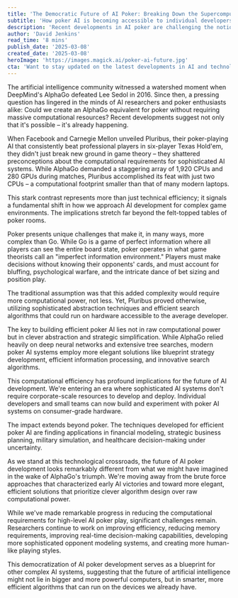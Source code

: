```yaml
---
title: 'The Democratic Future of AI Poker: Breaking Down the Supercomputer Barrier'
subtitle: 'How poker AI is becoming accessible to individual developers'
description: 'Recent developments in AI poker are challenging the notion that sophisticated artificial intelligence requires massive computational resources. While DeepMind\'s AlphaGo needed extensive hardware, modern poker AI systems like Pluribus achieve remarkable results with minimal computing power, suggesting a more democratic future for AI development.'
author: 'David Jenkins'
read_time: '8 mins'
publish_date: '2025-03-08'
created_date: '2025-03-08'
heroImage: 'https://images.magick.ai/poker-ai-future.jpg'
cta: 'Want to stay updated on the latest developments in AI and technology? Follow us on LinkedIn for exclusive insights and analysis from industry experts!'
---
```


The artificial intelligence community witnessed a watershed moment when DeepMind's AlphaGo defeated Lee Sedol in 2016. Since then, a pressing question has lingered in the minds of AI researchers and poker enthusiasts alike: Could we create an AlphaGo equivalent for poker without requiring massive computational resources? Recent developments suggest not only that it's possible – it's already happening.

When Facebook and Carnegie Mellon unveiled Pluribus, their poker-playing AI that consistently beat professional players in six-player Texas Hold'em, they didn't just break new ground in game theory – they shattered preconceptions about the computational requirements for sophisticated AI systems. While AlphaGo demanded a staggering array of 1,920 CPUs and 280 GPUs during matches, Pluribus accomplished its feat with just two CPUs – a computational footprint smaller than that of many modern laptops.

This stark contrast represents more than just technical efficiency; it signals a fundamental shift in how we approach AI development for complex game environments. The implications stretch far beyond the felt-topped tables of poker rooms.

Poker presents unique challenges that make it, in many ways, more complex than Go. While Go is a game of perfect information where all players can see the entire board state, poker operates in what game theorists call an "imperfect information environment." Players must make decisions without knowing their opponents' cards, and must account for bluffing, psychological warfare, and the intricate dance of bet sizing and position play.

The traditional assumption was that this added complexity would require more computational power, not less. Yet, Pluribus proved otherwise, utilizing sophisticated abstraction techniques and efficient search algorithms that could run on hardware accessible to the average developer.

The key to building efficient poker AI lies not in raw computational power but in clever abstraction and strategic simplification. While AlphaGo relied heavily on deep neural networks and extensive tree searches, modern poker AI systems employ more elegant solutions like blueprint strategy development, efficient information processing, and innovative search algorithms.

This computational efficiency has profound implications for the future of AI development. We're entering an era where sophisticated AI systems don't require corporate-scale resources to develop and deploy. Individual developers and small teams can now build and experiment with poker AI systems on consumer-grade hardware.

The impact extends beyond poker. The techniques developed for efficient poker AI are finding applications in financial modeling, strategic business planning, military simulation, and healthcare decision-making under uncertainty.

As we stand at this technological crossroads, the future of AI poker development looks remarkably different from what we might have imagined in the wake of AlphaGo's triumph. We're moving away from the brute force approaches that characterized early AI victories and toward more elegant, efficient solutions that prioritize clever algorithm design over raw computational power.

While we've made remarkable progress in reducing the computational requirements for high-level AI poker play, significant challenges remain. Researchers continue to work on improving efficiency, reducing memory requirements, improving real-time decision-making capabilities, developing more sophisticated opponent modeling systems, and creating more human-like playing styles.

This democratization of AI poker development serves as a blueprint for other complex AI systems, suggesting that the future of artificial intelligence might not lie in bigger and more powerful computers, but in smarter, more efficient algorithms that can run on the devices we already have.
